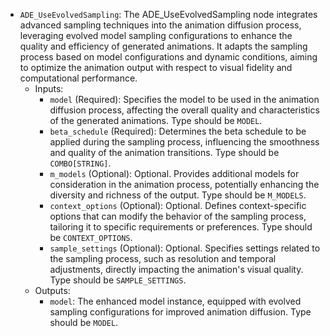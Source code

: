 - `ADE_UseEvolvedSampling`: The ADE_UseEvolvedSampling node integrates advanced sampling techniques into the animation diffusion process, leveraging evolved model sampling configurations to enhance the quality and efficiency of generated animations. It adapts the sampling process based on model configurations and dynamic conditions, aiming to optimize the animation output with respect to visual fidelity and computational performance.
    - Inputs:
        - `model` (Required): Specifies the model to be used in the animation diffusion process, affecting the overall quality and characteristics of the generated animations. Type should be `MODEL`.
        - `beta_schedule` (Required): Determines the beta schedule to be applied during the sampling process, influencing the smoothness and quality of the animation transitions. Type should be `COMBO[STRING]`.
        - `m_models` (Optional): Optional. Provides additional models for consideration in the animation process, potentially enhancing the diversity and richness of the output. Type should be `M_MODELS`.
        - `context_options` (Optional): Optional. Defines context-specific options that can modify the behavior of the sampling process, tailoring it to specific requirements or preferences. Type should be `CONTEXT_OPTIONS`.
        - `sample_settings` (Optional): Optional. Specifies settings related to the sampling process, such as resolution and temporal adjustments, directly impacting the animation's visual quality. Type should be `SAMPLE_SETTINGS`.
    - Outputs:
        - `model`: The enhanced model instance, equipped with evolved sampling configurations for improved animation diffusion. Type should be `MODEL`.
